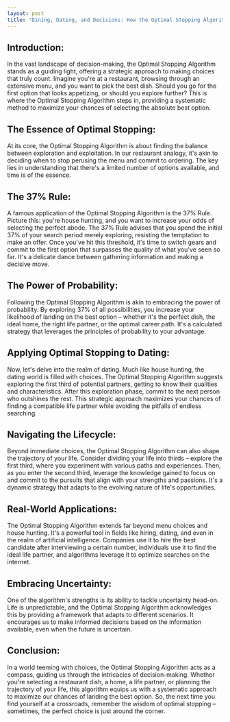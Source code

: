 ```yaml
---
layout: post
title: "Dining, Dating, and Decisions: How the Optimal Stopping Algorithm Reshapes Your World"
---
```



## Introduction:

In the vast landscape of decision-making, the Optimal Stopping Algorithm stands as a guiding light, offering a strategic approach to making choices that truly count. Imagine you're at a restaurant, browsing through an extensive menu, and you want to pick the best dish. Should you go for the first option that looks appetizing, or should you explore further? This is where the Optimal Stopping Algorithm steps in, providing a systematic method to maximize your chances of selecting the absolute best option.

## The Essence of Optimal Stopping:

At its core, the Optimal Stopping Algorithm is about finding the balance between exploration and exploitation. In our restaurant analogy, it's akin to deciding when to stop perusing the menu and commit to ordering. The key lies in understanding that there's a limited number of options available, and time is of the essence.

## The 37% Rule:

A famous application of the Optimal Stopping Algorithm is the 37% Rule. Picture this: you're house hunting, and you want to increase your odds of selecting the perfect abode. The 37% Rule advises that you spend the initial 37% of your search period merely exploring, resisting the temptation to make an offer. Once you've hit this threshold, it's time to switch gears and commit to the first option that surpasses the quality of what you've seen so far. It's a delicate dance between gathering information and making a decisive move.

## The Power of Probability:

Following the Optimal Stopping Algorithm is akin to embracing the power of probability. By exploring 37% of all possibilities, you increase your likelihood of landing on the best option – whether it's the perfect dish, the ideal home, the right life partner, or the optimal career path. It's a calculated strategy that leverages the principles of probability to your advantage.

## Applying Optimal Stopping to Dating:

Now, let's delve into the realm of dating. Much like house hunting, the dating world is filled with choices. The Optimal Stopping Algorithm suggests exploring the first third of potential partners, getting to know their qualities and characteristics. After this exploration phase, commit to the next person who outshines the rest. This strategic approach maximizes your chances of finding a compatible life partner while avoiding the pitfalls of endless searching.

## Navigating the Lifecycle:

Beyond immediate choices, the Optimal Stopping Algorithm can also shape the trajectory of your life. Consider dividing your life into thirds – explore the first third, where you experiment with various paths and experiences. Then, as you enter the second third, leverage the knowledge gained to focus on and commit to the pursuits that align with your strengths and passions. It's a dynamic strategy that adapts to the evolving nature of life's opportunities.

## Real-World Applications:

The Optimal Stopping Algorithm extends far beyond menu choices and house hunting. It's a powerful tool in fields like hiring, dating, and even in the realm of artificial intelligence. Companies use it to hire the best candidate after interviewing a certain number, individuals use it to find the ideal life partner, and algorithms leverage it to optimize searches on the internet.

## Embracing Uncertainty:

One of the algorithm's strengths is its ability to tackle uncertainty head-on. Life is unpredictable, and the Optimal Stopping Algorithm acknowledges this by providing a framework that adapts to different scenarios. It encourages us to make informed decisions based on the information available, even when the future is uncertain.

## Conclusion:

In a world teeming with choices, the Optimal Stopping Algorithm acts as a compass, guiding us through the intricacies of decision-making. Whether you're selecting a restaurant dish, a home, a life partner, or planning the trajectory of your life, this algorithm equips us with a systematic approach to maximize our chances of landing the best option. So, the next time you find yourself at a crossroads, remember the wisdom of optimal stopping – sometimes, the perfect choice is just around the corner.
